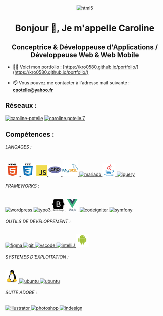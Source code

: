 <p align="center">
<img src="https://31.media.tumblr.com/17fea920ff36ef4f5b877d5216a7aad9/tumblr_mo9xje8zZ41qcbiufo1_1280.gif" alt="html5" width="300" height="300"/>
</p>

<h1 align="center">Bonjour 👋, Je m'appelle Caroline</h1>
<h2 align="center">Conceptrice & Développeuse d'Applications / Développeuse Web & Web Mobile</h2>

- 👨‍💻 Voici mon portfolio : [https://kro0580.github.io/portfolio/](https://kro0580.github.io/portfolio/)

- 📫 Vous pouvez me contacter à l'adresse mail suivante : **cpotelle@yahoo.fr**

<h2 align="left">Réseaux :</h2>
<p align="left">
<a href="https://linkedin.com/in/caroline-potelle" target="blank"><img align="center" src="https://cdn.jsdelivr.net/npm/simple-icons@3.0.1/icons/linkedin.svg" alt="caroline-potelle" height="30" width="40" /></a>
<a href="https://fb.com/caroline.potelle.7" target="blank"><img align="center" src="https://cdn.jsdelivr.net/npm/simple-icons@3.0.1/icons/facebook.svg" alt="caroline.potelle.7" height="30" width="40" /></a>
</p>

<h2 align="left">Compétences :</h2>
<p align="left">

<h6 align="left">LANGAGES :</h6>
<a href="#"> <img src="https://raw.githubusercontent.com/devicons/devicon/master/icons/html5/html5-original-wordmark.svg" alt="html5" width="45" height="40"/> </a>
<a href="#"> <img src="https://raw.githubusercontent.com/devicons/devicon/master/icons/css3/css3-original-wordmark.svg" alt="css3" width="45" height="40"/></a>
<a href="#"> <img src="https://raw.githubusercontent.com/devicons/devicon/master/icons/javascript/javascript-original.svg" alt="javascript" width="35" height="35"/> </a>
<a href="#"> <img src="https://raw.githubusercontent.com/devicons/devicon/master/icons/php/php-original.svg" alt="php" width="40" height="40"/> </a>
<a href="#"> <img src="https://raw.githubusercontent.com/devicons/devicon/master/icons/mysql/mysql-original-wordmark.svg" alt="mysql" width="50" height="50"/> </a>
<a href="#"> <img src="https://www.vectorlogo.zone/logos/mariadb/mariadb-icon.svg" alt="mariadb" width="40" height="40"/> </a>
<a href="#"> <img src="https://raw.githubusercontent.com/devicons/devicon/master/icons/java/java-original.svg" alt="java" width="40" height="40"/> </a>
<a href="#"> <img src="https://icongr.am/devicon/jquery-original-wordmark.svg?size=128&color=currentColor" alt="jquery" width="40" height="40"/> </a>

<h6 align="left">FRAMEWORKS :</h6>
<a href="#"> <img src="https://icongr.am/devicon/wordpress-original.svg?size=128&color=currentColor" alt="wordpress" width="40" height="40"/> </a>
<a href="#"> <img src="https://cdn.worldvectorlogo.com/logos/typo3-1.svg" alt="typo3" width="50" height="40"/> </a>
<a href="#"> <img src="https://raw.githubusercontent.com/devicons/devicon/master/icons/bootstrap/bootstrap-plain-wordmark.svg" alt="bootstrap" width="40" height="40"/> </a>
<a href="#"> <img src="https://raw.githubusercontent.com/devicons/devicon/master/icons/vuejs/vuejs-original-wordmark.svg" alt="vuejs" width="40" height="40"/> </a>
<a href="#"> <img src="https://cdn.worldvectorlogo.com/logos/codeigniter.svg" alt="codeigniter" width="40" height="40"/> </a>
<a href="#"> <img src="https://icongr.am/devicon/symfony-original.svg?size=128&color=currentColor" alt="symfony" width="40" height="40"/> </a>

<h6 align="left">OUTILS DE DEVELOPPEMENT :</h6>
<a href="#"> <img src="https://www.vectorlogo.zone/logos/figma/figma-icon.svg" alt="figma" width="40" height="40"/> </a>
<a href="#"> <img src="https://cdn.worldvectorlogo.com/logos/github-icon.svg" alt="git" width="40" height="40"/> </a>
<a href="#"> <img src="https://cdn.worldvectorlogo.com/logos/visual-studio-code-1.svg" alt="vscode" width="40" height="40"/> </a>
<a href="#"> <img src="https://cdn.worldvectorlogo.com/logos/intellij-idea-1.svg" alt="intelliJ" width="40" height="40"/> </a>
<a href="#"> <img src="https://raw.githubusercontent.com/devicons/devicon/master/icons/android/android-original-wordmark.svg" alt="android" width="40" height="40"/> </a>

<h6 align="left">SYSTEMES D'EXPLOITATION :</h6>
<a href="#"> <img src="https://raw.githubusercontent.com/devicons/devicon/master/icons/linux/linux-original.svg" alt="linux" width="40" height="40"/> </a>
<a href="#"> <img src="https://cdn.worldvectorlogo.com/logos/ubuntu-4.svg" alt="ubuntu" width="40" height="40"/> </a>
<a href="#"> <img src="https://cdn.worldvectorlogo.com/logos/microsoft-windows-22.svg" alt="ubuntu" width="40" height="40"/> </a>

<h6 align="left">SUITE ADOBE :</h6>
<a href="#"> <img src="https://cdn.worldvectorlogo.com/logos/adobe-illustrator-cc-icon.svg" alt="illustrator" width="40" height="40"/> </a>
<a href="#"> <img src="https://cdn.worldvectorlogo.com/logos/adobe-photoshop-2.svg" alt="photoshop" width="40" height="40"> </a>
<a href="#"> <img src="https://cdn.worldvectorlogo.com/logos/adobe-indesign-cc-icon.svg" alt="indesign" width="40" height="40"> </a>

</p>

<!---
kro0580/kro0580 is a ✨ special ✨ repository because its `README.md` (this file) appears on your GitHub profile.
You can click the Preview link to take a look at your changes.
--->

